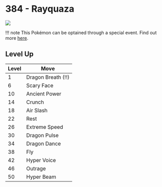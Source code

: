 # 384 - Rayquaza
![][384]

!!! note
    This Pokémon can be optained through a special event. Find out more [here](/special_events/#rayquaza).

## Level Up

Level | Move
---   | ---
  1   | Dragon Breath (!!)
  6   | Scary Face
 10   | Ancient Power
 14   | Crunch
 18   | Air Slash
 22   | Rest
 26   | Extreme Speed
 30   | Dragon Pulse
 34   | Dragon Dance
 38   | Fly
 42   | Hyper Voice
 46   | Outrage
 50   | Hyper Beam



[384]: /img/pokemon/384.png
